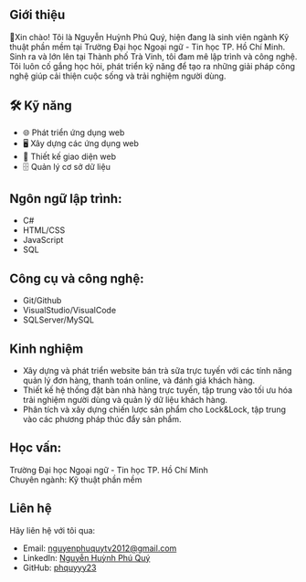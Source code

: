 <h2> Giới thiệu</h2>
<p>👋Xin chào! Tôi là Nguyễn Huỳnh Phú Quý, hiện đang là sinh viên ngành Kỹ thuật phần mềm tại Trường Đại học Ngoại ngữ - Tin học TP. Hồ Chí Minh. Sinh ra và lớn lên tại Thành phố Trà Vinh, tôi đam mê lập trình và công nghệ. Tôi luôn cố gắng học hỏi, phát triển kỹ năng để tạo ra những giải pháp công nghệ giúp cải thiện cuộc sống và trải nghiệm người dùng.
</p>

<h2>🛠️ Kỹ năng</h2>
<ul>
  <li>🌐 Phát triển ứng dụng web</li>
  <li>🖥️ Xây dựng các ứng dụng web</li>
  <li>🎨 Thiết kế giao diện web</li>
  <li>🗄️ Quản lý cơ sở dữ liệu</li>
</ul>
</ul>
<h2>Ngôn ngữ lập trình:</h2>

<ul>
  <li>C#</li>
  <li>HTML/CSS</li>
  <li>JavaScript</li>
  <li>SQL</li>
</ul>
<h2>Công cụ và công nghệ:</h3>
<ul>
  <li>Git/Github</li>
  <li>VisualStudio/VisualCode</li>
  <li>SQLServer/MySQL</li>
</ul>
<h2>Kinh nghiệm</h3>
<ul>
  <li>Xây dựng và phát triển website bán trà sữa trực tuyến với các tính năng quản lý đơn hàng, thanh toán online, và đánh giá khách hàng.</li>
  <li>Thiết kế hệ thống đặt bàn nhà hàng trực tuyến, tập trung vào tối ưu hóa trải nghiệm người dùng và quản lý dữ liệu khách hàng.</li>
  <li>Phân tích và xây dựng chiến lược sản phẩm cho Lock&Lock, tập trung vào các phương pháp thúc đẩy sản phẩm.</li>
</ul>

<h2>Học vấn:</h2>
<p>Trường Đại học Ngoại ngữ - Tin học TP. Hồ Chí Minh</br>
  Chuyên ngành: Kỹ thuật phần mềm</p>

<h2>Liên hệ</h2>
<p>Hãy liên hệ với tôi qua:</p>
<ul>
  <li>Email: <a href="mailto:nguyenphuquytv2012@gmail.com">nguyenphuquytv2012@gmail.com</a></li>
  <li>LinkedIn: <a href="https://www.linkedin.com/in/nguy%E1%BB%85n-hu%E1%BB%B3nh-ph%C3%BA-qu%C3%BD-phu-quy-446785333/">Nguyễn Huỳnh Phú Quý</a></li>
  <li>GitHub: <a href="https://github.com/phqyyy23">phquyyy23</a></li>
</ul>
